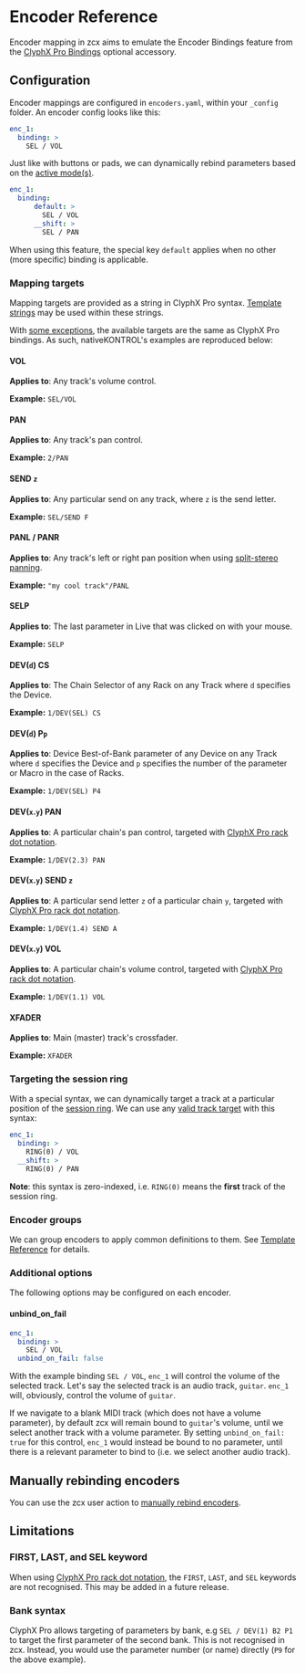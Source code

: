 # Encoder Reference

Encoder mapping in zcx aims to emulate the Encoder Bindings feature from the [ClyphX Pro Bindings](https://www.cxpman.com/manual/optional-accessories/#clyphx-pro-bindings) optional accessory.

## Configuration

Encoder mappings are configured in `encoders.yaml`, within your `_config` folder.
An encoder config looks like this:

```yaml title="encoders.yaml"
enc_1:
  binding: >
    SEL / VOL
```

Just like with buttons or pads, we can dynamically rebind parameters based on the [active mode(s)](/tutorials/getting-started/zcx-concepts/#modes).

```yaml title="encoders.yaml" hl_lines="2 4"
enc_1:
  binding:
      default: >
        SEL / VOL
      __shift: >
        SEL / PAN
```

When using this feature, the special key `default` applies when no other (more specific) binding is applicable.

### Mapping targets

Mapping targets are provided as a string in ClyphX Pro syntax. 
[Template strings](/reference/template-reference#template-strings) may be used within these strings.

With [some exceptions](#limitations), the available targets are the same as ClyphX Pro bindings.
As such, nativeKONTROL's examples are reproduced below:

#### VOL

**Applies to**: Any track's volume control.

**Example:** `SEL/VOL`

#### PAN

**Applies to**: Any track's pan control.

**Example:** `2/PAN`

#### SEND `z`

**Applies to**: Any particular send on any track, where `z` is the send letter.

**Example:** `SEL/SEND F`

#### PANL / PANR

**Applies to**: Any track's left or right pan position when using [split-stereo panning](https://help.ableton.com/hc/en-us/articles/360000103324-Split-Stereo-Pan-Mode).

**Example:** `"my cool track"/PANL`

#### SELP

**Applies to**: The last parameter in Live that was clicked on with your mouse.

**Example:** `SELP`

#### DEV(`d`) CS

**Applies to**: The Chain Selector of any Rack on any Track where `d` specifies the Device.

**Example:** `1/DEV(SEL) CS`

#### DEV(`d`) P`p`

**Applies to**: Device Best-of-Bank parameter of any Device on any Track where `d` specifies the Device and `p` specifies the number of the parameter or Macro in the case of Racks.

**Example:** `1/DEV(SEL) P4`

#### DEV(`x`.`y`) PAN

**Applies to**: A particular chain's pan control, targeted with [ClyphX Pro rack dot notation](https://www.cxpman.com/manual/general-action-information/#single-devices). 

**Example:** `1/DEV(2.3) PAN`

#### DEV(`x`.`y`) SEND `z`

**Applies to**: A particular send letter `z` of a particular chain `y`, targeted with [ClyphX Pro rack dot notation](https://www.cxpman.com/manual/general-action-information/#single-devices). 

**Example:** `1/DEV(1.4) SEND A`

#### DEV(`x`.`y`) VOL

**Applies to**: A particular chain's volume control, targeted with [ClyphX Pro rack dot notation](https://www.cxpman.com/manual/general-action-information/#single-devices). 

**Example:** `1/DEV(1.1) VOL`

#### XFADER

**Applies to**: Main (master) track's crossfader.

**Example:** `XFADER`

### Targeting the session ring

With a special syntax, we can dynamically target a track at a particular position of the [session ring](/lessons/session-ring/).
We can use any [valid track target](#mapping-targets) with this syntax:

```yaml
enc_1:
  binding: >
    RING(0) / VOL
  __shift: >
    RING(0) / PAN
```

**Note**: this syntax is zero-indexed, i.e. `RING(0)` means the **first** track of the session ring.

### Encoder groups

We can group encoders to apply common definitions to them. See [Template Reference](/reference/template-reference#encoder-groups) for details.

### Additional options

The following options may be configured on each encoder.

#### unbind_on_fail
```yaml
enc_1:
  binding: >
    SEL / VOL
  unbind_on_fail: false
```

With the example binding `SEL / VOL`, `enc_1` will control the volume of the selected track.
Let's say the selected track is an audio track, `guitar`.
`enc_1` will, obviously, control the volume of `guitar`.

If we navigate to a blank MIDI track (which does not have a volume parameter), by default zcx will remain bound to `guitar`'s volume, until we select another track with a volume parameter.
By setting `unbind_on_fail: true` for this control, `enc_1` would instead be bound to no parameter, until there is a relevant parameter to bind to (i.e. we select another audio track).

## Manually rebinding encoders

You can use the zcx user action to [manually rebind encoders](/lessons/zcx-user-action/#bind).

## Limitations

### FIRST, LAST, and SEL keyword

When using [ClyphX Pro rack dot notation](https://www.cxpman.com/manual/general-action-information/#single-devices), the `FIRST`, `LAST`, and `SEL` keywords are not recognised.
This may be added in a future release.

### Bank syntax

ClyphX Pro allows targeting of parameters by bank, e.g `SEL / DEV(1) B2 P1` to target the first parameter of the second bank.
This is not recognised in zcx.
Instead, you would use the parameter number (or name) directly (`P9` for the above example).
